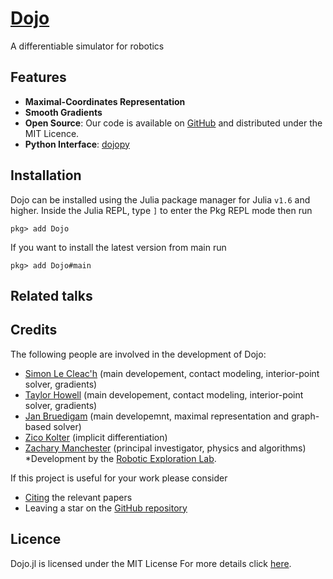 # [Dojo](https://github.com/dojo-sim/Dojo.jl)
A differentiable simulator for robotics

## Features
* __Maximal-Coordinates Representation__
* __Smooth Gradients__
* __Open Source__: Our code is available on [GitHub](https://github.com/dojo-sim/Dojo.jl) and distributed under the MIT Licence.
* __Python Interface__: [dojopy](https://github.com/dojo-sim/dojopy)

## Installation
Dojo can be installed using the Julia package manager for Julia `v1.6` and higher. Inside the Julia REPL, type `]` to enter the Pkg REPL mode then run

`pkg> add Dojo`

If you want to install the latest version from main run

`pkg> add Dojo#main`

## Related talks


## Credits

The following people are involved in the development of Dojo:
* [Simon Le Cleac'h](https://simon-lc.github.io/) (main developement, contact modeling, interior-point solver, gradients)
* [Taylor Howell](https://thowell.github.io/) (main developement, contact modeling, interior-point solver, gradients)
* [Jan Bruedigam](https://github.com/janbruedigam) (main developemnt, maximal representation and graph-based solver)
* [Zico Kolter](https://zicokolter.com/) (implicit differentiation)
* [Zachary Manchester](https://www.ri.cmu.edu/ri-faculty/zachary-manchester/) (principal investigator, physics and algorithms)
\*Development by the [Robotic Exploration Lab](https://roboticexplorationlab.org/).
 
If this project is useful for your work please consider
* [Citing](citing.md) the relevant papers
* Leaving a star on the [GitHub repository](https://github.com/dojo-sim/Dojo.jl)

## Licence
Dojo.jl is licensed under the MIT License For more details click [here](https://github.com/dojo-sim/Dojo.jl/blob/main/LICENSE.md).
